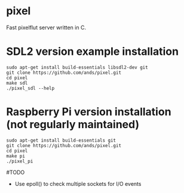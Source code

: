 # pixel
Fast pixelflut server written in C.

# SDL2 version example installation
```
sudo apt-get install build-essentials libsdl2-dev git
git clone https://github.com/ands/pixel.git
cd pixel
make sdl
./pixel_sdl --help
```

# Raspberry Pi version installation (not regularly maintained)
```
sudo apt-get install build-essentials git
git clone https://github.com/ands/pixel.git
cd pixel
make pi
./pixel_pi
```

#TODO
- Use epoll() to check multiple sockets for I/O events